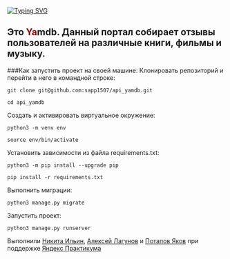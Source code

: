 
[![Typing SVG](https://readme-typing-svg.herokuapp.com?center=true&multiline=true&lines=%D0%9A%D0%BE%D0%BC%D0%B0%D0%BD%D0%B4%D0%BD%D1%8B%D0%B9+%D0%BF%D1%80%D0%BE%D0%B5%D0%BA%D1%82+%D1%81%D1%82%D1%83%D0%B4%D0%B5%D0%BD%D1%82%D0%BE%D0%B2+;%D0%AF%D0%BD%D0%B4%D0%B5%D0%BA%D1%81+%D0%9F%D1%80%D0%B0%D0%BA%D1%82%D0%B8%D0%BA%D1%83%D0%BC%D0%B0+(29+%D0%BA%D0%BE%D0%B3%D0%BE%D1%80%D1%82%D0%B0))](https://git.io/typing-svg)
## Это <span style="color:darkred">Ya</span>mdb. Данный портал собирает отзывы пользователей на различные книги, фильмы и музыку.
###Как запустить проект на своей машине:
Клонировать репозиторий и перейти в него в командной строке:

```
git clone git@github.com:sapp1507/api_yamdb.git
```

```
cd api_yamdb
```

Cоздать и активировать виртуальное окружение:

```
python3 -m venv env
```

```
source env/bin/activate
```

Установить зависимости из файла requirements.txt:

```
python3 -m pip install --upgrade pip
```

```
pip install -r requirements.txt
```

Выполнить миграции:

```
python3 manage.py migrate
```

Запустить проект:

```
python3 manage.py runserver
```







Выполнили [Никита Ильин](https://github.com/ilinne), [Алексей Лагунов](https://github.com/sapp1507/) и [Потапов Яков](https://github.com/potapovjakov) при поддержке [Яндекс Практикума](https://practicum.yandex.ru/)